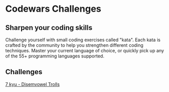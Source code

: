 # Codewars Challenges

## Sharpen your coding skills

Challenge yourself with small coding exercises called "kata". Each kata is crafted by the community to help you strengthen different coding techniques. Master your current language of choice, or quickly pick up any of the 55+ programming languages supported.

## Challenges
[7 kyu - Disemvowel Trolls](https://www.codewars.com/kata/52fba66badcd10859f00097e/train/javascript)
